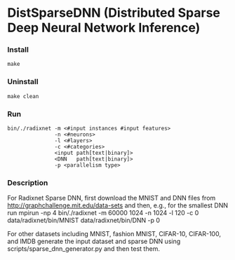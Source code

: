 # DistSparseDNN (Distributed Sparse Deep Neural Network Inference)
### Install
    make
### Uninstall
    make clean
### Run
    bin/./radixnet -m <#input instances #input features>
                   -n <#neurons>
                   -l <#layers>
                   -c <#categories>
                   <input path[text|binary]>
                   <DNN   path[text|binary]>
                   -p <parallelism type>

### Description

For Radixnet Sparse DNN, first download the MNIST and DNN files from http://graphchallenge.mit.edu/data-sets and then, e.g., for the smallest DNN run
mpirun -np 4 bin/./radixnet -m 60000 1024 -n 1024 -l 120 -c 0 data/radixnet/bin/MNIST data/radixnet/bin/DNN -p 0

For other datasets including MNIST, fashion MNIST, CIFAR-10, CIFAR-100, and IMDB generate the input dataset and sparse DNN using scripts/sparse_dnn_generator.py and then test them.

